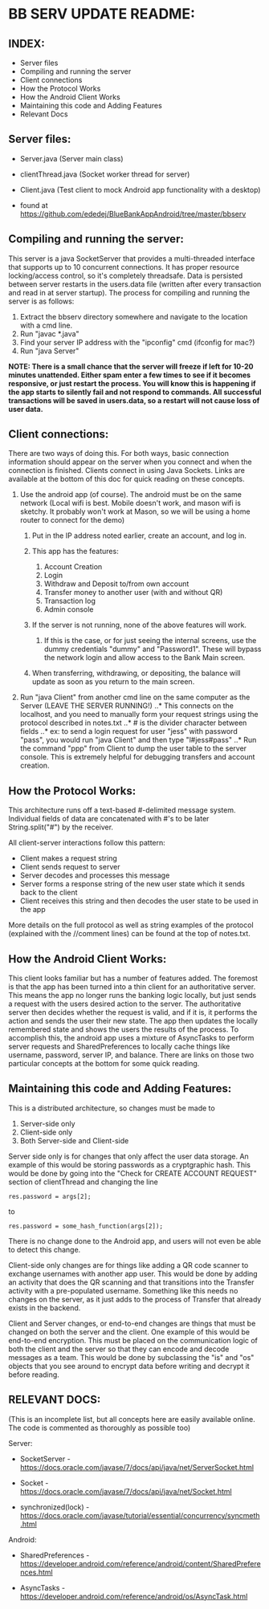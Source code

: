 # BB SERV UPDATE README:

## INDEX:
* Server files
* Compiling and running the server
* Client connections
* How the Protocol Works
* How the Android Client Works
* Maintaining this code and Adding Features
* Relevant Docs



## Server files:
* Server.java (Server main class)
* clientThread.java (Socket worker thread for server)
* Client.java (Test client to mock Android app functionality with a desktop)

* found at https://github.com/ededej/BlueBankAppAndroid/tree/master/bbserv


## Compiling and running the server:

This server is a java SocketServer that provides a multi-threaded interface that supports up to 10 concurrent connections. It has proper resource locking/access control, so it's completely threadsafe. Data is persisted between server restarts in the users.data file (written after every transaction and read in at server startup). The process for compiling and running the server is as follows:

1. Extract the bbserv directory somewhere and navigate to the location with a cmd line.
2. Run "javac *.java"
3. Find your server IP address with the "ipconfig" cmd  (ifconfig for mac?)
4. Run "java Server"  

**NOTE: There is a small chance that the server will freeze if left for 10-20 minutes unattended.  Either spam enter a few times to see if it becomes responsive, or just restart the process.  You will know this is happening if the app starts to silently fail and not respond to commands. All successful transactions will be saved in users.data, so a restart will not cause loss of user data.**



## Client connections:

There are two ways of doing this.  For both ways, basic connection information should appear on the server when you connect and when the connection is finished.  Clients connect in using Java Sockets. Links are available at the bottom of this doc for quick reading on these concepts.
1. Use the android app (of course). The android must be on the same network (Local wifi is best. Mobile doesn't work, and mason wifi is sketchy.  It probably won't work at Mason, so we will be using a home router to connect for the demo)
	1. Put in the IP address noted earlier, create an account, and log in.
	2. This app has the features:
		1. Account Creation
		2. Login
		3. Withdraw and Deposit to/from own account
		4. Transfer money to another user (with and without QR)
		5. Transaction log
		6. Admin console
		
	3. If the server is not running, none of the above features will work.
		1. If this is the case, or for just seeing the internal screens, use the dummy credentials "dummy" and "Password1". These will bypass the network login and allow access to the Bank Main screen.
	4. When transferring, withdrawing, or depositing, the balance will update as soon as you return to the main screen.
	
2. Run "java Client" from another cmd line on the same computer as the Server (LEAVE THE SERVER RUNNING!)
	..* This connects on the localhost, and you need to manually form your request strings using the protocol described in notes.txt
	..* # is the divider character between fields
	..* ex: to send a login request for user "jess" with password "pass", you would run "java Client" and then type "l#jess#pass"
	..* Run the command "ppp" from Client to dump the user table to the server console. This is extremely helpful for debugging transfers and account creation.
	
	
	
## How the Protocol Works:

This architecture runs off a text-based #-delimited message system.  Individual fields of data are concatenated with #'s to be later String.split("#") by the receiver.  

All client-server interactions follow this pattern: 
* Client makes a request string
* Client sends request to server
* Server decodes and processes this message
* Server forms a response string of the new user state which it sends back to the client
* Client receives this string and then decodes the user state to be used in the app


More details on the full protocol as well as string examples of the protocol (explained with the //comment lines) can be found at the top of notes.txt.



## How the Android Client Works:

This client looks familiar but has a number of features added. The foremost is that the app has been turned into a thin client for an authoritative server. This means the app no longer runs the banking logic locally, but just sends a request with the users desired action to the server. The authoritative server then decides whether the request is valid, and if it is, it performs the action and sends the user their new state.  The app then updates the locally remembered state and shows the users the results of the process. To accomplish this, the android app uses a mixture of AsyncTasks to perform server requests and SharedPreferences to locally cache things like username, password, server IP, and balance.  There are links on those two particular concepts at the bottom for some quick reading.
	

	
## Maintaining this code and Adding Features:

This is a distributed architecture, so changes must be made to
1. Server-side only
2. Client-side only
3. Both Server-side and Client-side

Server side only is for changes that only affect the user data storage. An example of this would be storing passwords as a cryptgraphic hash.  This would be done by going into the "Check for CREATE ACCOUNT REQUEST" section of clientThread and changing the line 

	res.password = args[2]; 
	
to 

	res.password = some_hash_function(args[2]);
	
There is no change done to the Android app, and users will not even be able to detect this change.  

Client-side only changes are for things like adding a QR code scanner to exchange usernames with another app user. This would be done by adding an activity that does the QR scanning and that transitions into the Transfer activity with a pre-populated username. Something like this needs no changes on the server, as it just adds to the process of Transfer that already exists in the backend.  

Client and Server changes, or end-to-end changes are things that must be changed on both the server and the client. One example of this would be end-to-end encryption. This must be placed on the communication logic of both the client and the server so that they can encode and decode messages as a team. This would be done by subclassing the "is" and "os" objects that you see around to encrypt data before writing and decrypt it before reading. 



## RELEVANT DOCS:  

(This is an incomplete list, but all concepts here are easily available online.  The code is commented as thoroughly as possible too)

Server:

* SocketServer - https://docs.oracle.com/javase/7/docs/api/java/net/ServerSocket.html

* Socket - https://docs.oracle.com/javase/7/docs/api/java/net/Socket.html

* synchronized(lock) - https://docs.oracle.com/javase/tutorial/essential/concurrency/syncmeth.html


Android:

* SharedPreferences - https://developer.android.com/reference/android/content/SharedPreferences.html

* AsyncTasks - https://developer.android.com/reference/android/os/AsyncTask.html

